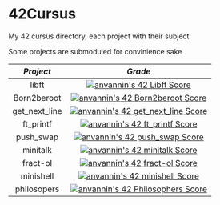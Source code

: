 # 42Cursus

My 42 cursus directory, each project with their subject

Some projects are submoduled for convinience sake 
<!-- as well as a reference to a tester -->

| *__Project__* | *__Grade__* |
| :-----------: | :---------: |
| libft         |[![anvannin's 42 Libft Score](https://badge42.vercel.app/api/v2/cleh36s9k00060fmefi6qv520/project/2817323)](https://github.com/JaeSeoKim/badge42)|
| Born2beroot   |[![anvannin's 42 Born2beroot Score](https://badge42.vercel.app/api/v2/cleh36s9k00060fmefi6qv520/project/2840487)](https://github.com/JaeSeoKim/badge42)|
| get_next_line |[![anvannin's 42 get_next_line Score](https://badge42.vercel.app/api/v2/cleh36s9k00060fmefi6qv520/project/2840485)](https://github.com/JaeSeoKim/badge42)|
| ft_printf     |[![anvannin's 42 ft_printf Score](https://badge42.vercel.app/api/v2/cleh36s9k00060fmefi6qv520/project/2840483)](https://github.com/JaeSeoKim/badge42)|
| push_swap     |[![anvannin's 42 push_swap Score](https://badge42.vercel.app/api/v2/cleh36s9k00060fmefi6qv520/project/2876716)](https://github.com/JaeSeoKim/badge42)|
| minitalk      |[![anvannin's 42 minitalk Score](https://badge42.vercel.app/api/v2/cleh36s9k00060fmefi6qv520/project/2960200)](https://github.com/JaeSeoKim/badge42)|
| fract-ol      |[![anvannin's 42 fract-ol Score](https://badge42.vercel.app/api/v2/cleh36s9k00060fmefi6qv520/project/2973364)](https://github.com/JaeSeoKim/badge42)|
| minishell     |[![anvannin's 42 minishell Score](https://badge42.vercel.app/api/v2/cleh36s9k00060fmefi6qv520/project/3036838)](https://github.com/JaeSeoKim/badge42)|
| philosopers   |[![anvannin's 42 Philosophers Score](https://badge42.vercel.app/api/v2/cleh36s9k00060fmefi6qv520/project/3036876)](https://github.com/JaeSeoKim/badge42)|
